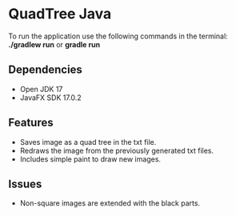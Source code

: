 # QuadTree Java
To run the application use the following commands in the terminal: <b>./gradlew run</b> or <b>gradle run</b>

## Dependencies

- Open JDK 17
- JavaFX SDK 17.0.2

## Features

- Saves image as a quad tree in the txt file.</li>
- Redraws the image from the previously generated txt files.
- Includes simple paint to draw new images.

## Issues

- Non-square images are extended with the black parts.
